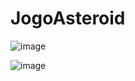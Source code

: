 # JogoAsteroid

![image](https://user-images.githubusercontent.com/49761779/224431797-6c6acb28-0459-4250-ae3d-f8e592a9c230.png)

![image](https://user-images.githubusercontent.com/49761779/224431813-91074a1b-5124-457c-993e-f551df837a77.png)
